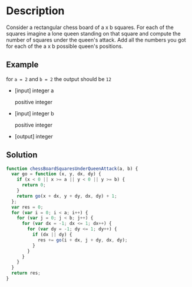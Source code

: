 # Description

Consider a rectangular chess board of a x b squares. For each of the squares imagine a lone queen standing on that square and compute the number of squares under the queen's attack. Add all the numbers you got for each of the a x b possible queen's positions.

## Example

for `a = 2` and `b = 2` the output should be `12`

-   [input] integer a

    positive integer

-   [input] integer b

    positive integer

-   [output] integer

## Solution

```javascript
function chessBoardSquaresUnderQueenAttack(a, b) {
  var go = function (x, y, dx, dy) {
    if (x < 0 || x >= a || y < 0 || y >= b) {
      return 0;
    }
    return go(x + dx, y + dy, dx, dy) + 1;
  };
  var res = 0;
  for (var i = 0; i < a; i++) {
    for (var j = 0; j < b; j++) {
      for (var dx = -1; dx <= 1; dx++) {
        for (var dy = -1; dy <= 1; dy++) {
          if (dx || dy) {
            res += go(i + dx, j + dy, dx, dy);
          }
        }
      }
    }
  }
  return res;
}
```
